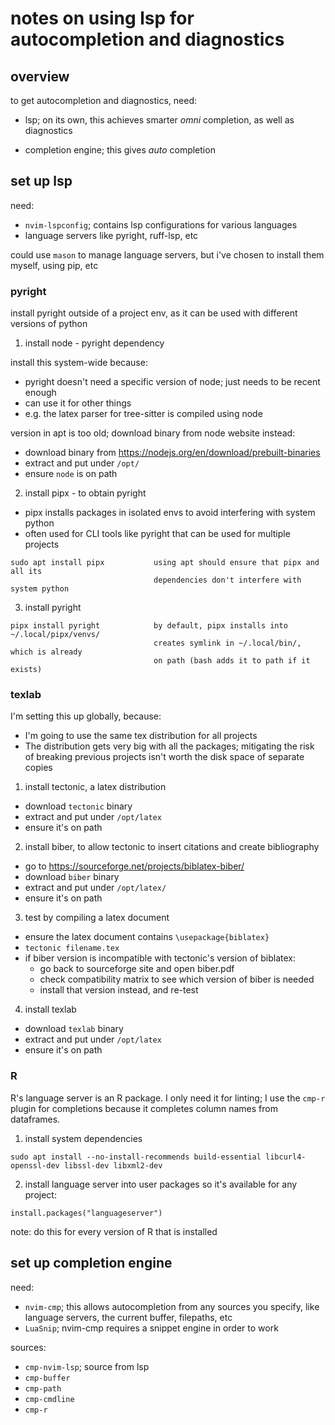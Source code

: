 # notes on using lsp for autocompletion and diagnostics

## overview

to get autocompletion and diagnostics, need:

- lsp; on its own, this achieves smarter *omni* completion, as well as diagnostics

- completion engine; this gives *auto* completion

## set up lsp 

need:

- `nvim-lspconfig`; contains lsp configurations for various languages
- language servers like pyright, ruff-lsp, etc 

could use `mason` to manage language servers, but i've chosen to install them myself, using pip, etc

### pyright

install pyright outside of a project env, as it can be used with different versions of python

1. install node - pyright dependency

install this system-wide because:
- pyright doesn't need a specific version of node; just needs to be recent enough
- can use it for other things
- e.g. the latex parser for tree-sitter is compiled using node 

version in apt is too old; download binary from node website instead:
- download binary from https://nodejs.org/en/download/prebuilt-binaries
- extract and put under `/opt/`
- ensure `node` is on path

2. install pipx - to obtain pyright 

- pipx installs packages in isolated envs to avoid interfering with system python
- often used for CLI tools like pyright that can be used for multiple projects

```
sudo apt install pipx           using apt should ensure that pipx and all its 
                                dependencies don't interfere with system python 
```

3. install pyright

```
pipx install pyright            by default, pipx installs into ~/.local/pipx/venvs/ 
                                creates symlink in ~/.local/bin/, which is already
                                on path (bash adds it to path if it exists)
```

### texlab

I'm setting this up globally, because:
- I'm going to use the same tex distribution for all projects
- The distribution gets very big with all the packages; mitigating the risk of breaking previous projects isn't worth the disk space of separate copies

1. install tectonic, a latex distribution

- download `tectonic` binary 
- extract and put under `/opt/latex` 
- ensure it's on path 

2. install biber, to allow tectonic to insert citations and create bibliography

- go to https://sourceforge.net/projects/biblatex-biber/
- download `biber` binary 
- extract and put under `/opt/latex/` 
- ensure it's on path

3. test by compiling a latex document 

- ensure the latex document contains `\usepackage{biblatex}`
- `tectonic filename.tex` 
- if biber version is incompatible with tectonic's version of biblatex:
    - go back to sourceforge site and open biber.pdf 
    - check compatibility matrix to see which version of biber is needed
    - install that version instead, and re-test

4. install texlab

- download `texlab` binary 
- extract and put under `/opt/latex`
- ensure it's on path

### R 

R's language server is an R package. I only need it for linting; I use the `cmp-r` plugin for completions because it completes column names from dataframes.

1. install system dependencies 

```
sudo apt install --no-install-recommends build-essential libcurl4-openssl-dev libssl-dev libxml2-dev
```

2. install language server into user packages so it's available for any project:

```
install.packages("languageserver")      
```

note: do this for every version of R that is installed


## set up completion engine

need:
- `nvim-cmp`; this allows autocompletion from any sources you specify, like language servers, the current buffer, filepaths, etc
- `LuaSnip`; nvim-cmp requires a snippet engine in order to work

sources:
- `cmp-nvim-lsp`; source from lsp 
- `cmp-buffer`
- `cmp-path`
- `cmp-cmdline` 
- `cmp-r`


